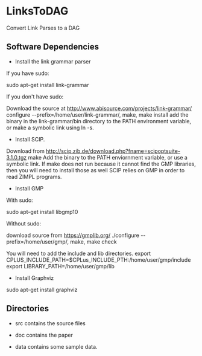 LinksToDAG
==========

Convert Link Parses to a DAG

Software Dependencies
---------------------

* Install the link grammar parser

If you have sudo:

sudo apt-get install link-grammar

If you don't have sudo:

Download the source at http://www.abisource.com/projects/link-grammar/
configure --prefix=/home/user/link-grammar/, make, make install
add the binary in the link-grammar/bin directory to the PATH environment variable, or make a symbolic link using ln -s.

* Install SCIP.

Download from http://scip.zib.de/download.php?fname=scipoptsuite-3.1.0.tgz
make
Add the binary to the PATH enviornment variable, or use a symbolic link.
If make does not run because it cannot find the GMP libraries, then you will need to install those as well
SCIP relies on GMP in order to read ZIMPL programs.

* Install GMP

With sudo: 

sudo apt-get install libgmp10

Without sudo: 

download source from https://gmplib.org/ 
./configure --prefix=/home/user/gmp/, make, make check

You will need to add the include and lib directories.
export CPLUS_INCLUDE_PATH=$CPLus_INCLUDE_PTH:/home/user/gmp/include 
export LIBRARY_PATH=/home/user/gmp/lib


* Install Graphviz

sudo apt-get install graphviz


Directories
-----------
* src contains the source files

* doc contains the paper

* data contains some sample data.


